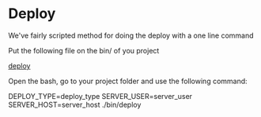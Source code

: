 Deploy
=======

We've fairly scripted method for doing the deploy with a one line command

Put the following file on the bin/ of you project

[deploy](https://github.com/codelittinc/incubator-resources/blob/master/best_practices/deploy/deploy)

Open the bash, go to your project folder and use the following command:

DEPLOY_TYPE=deploy_type SERVER_USER=server_user SERVER_HOST=server_host ./bin/deploy